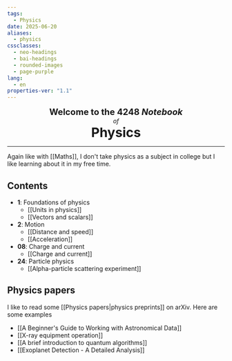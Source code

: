 ```yaml
---
tags:
  - Physics
date: 2025-06-20
aliases:
  - physics
cssclasses:
  - neo-headings
  - bai-headings
  - rounded-images
  - page-purple
lang:
  - en
properties-ver: "1.1"
---
```

<p style="text-align:center;"><span style="font-size:20px;"><strong>Welcome to the 4248 <i>Notebook</i></strong></span><br><i>of</i><br><span style="font-size:30px;"><strong>Physics</strong></span></p>

***

Again like with [[Maths]], I don't take physics as a subject in college but I like learning about it in my free time.

## Contents
- **1**: Foundations of physics
    - [[Units in physics]]
    - [[Vectors and scalars]]
- **2**: Motion
    - [[Distance and speed]]
    - [[Acceleration]]
- **08**: Charge and current
    - [[Charge and current]]
- **24**: Particle physics
    - [[Alpha-particle scattering experiment]]
## Physics papers
I like to read some [[Physics papers|physics preprints]] on arXiv. Here are some examples
- [[A Beginner's Guide to Working with Astronomical Data]]
- [[X-ray equipment operation]]
- [[A brief introduction to quantum algorithms]]
- [[Exoplanet Detection - A Detailed Analysis]]

